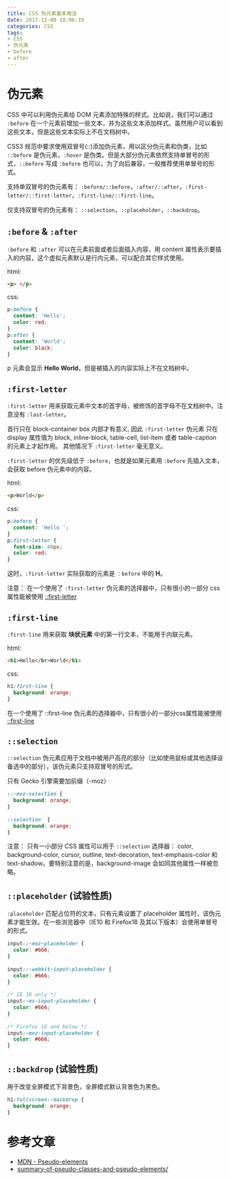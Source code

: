 ```yaml
---
title: CSS 伪元素基本用法
date: 2017-12-08 18:06:19
categories: CSS
tags:
- CSS
- 伪元素
- before
- after
---
```


# 伪元素

CSS 中可以利用伪元素给 DOM 元素添加特殊的样式。比如说，我们可以通过 `:before` 在一个元素前增加一些文本，并为这些文本添加样式。虽然用户可以看到这些文本，但是这些文本实际上不在文档树中。

CSS3 规范中要求使用双冒号(::)添加伪元素，用以区分伪元素和伪类，比如 `::before` 是伪元素，`:hover` 是伪类。但是大部分伪元素依然支持单冒号的形式，`::before` 写成 `:before` 也可以，为了向后兼容，一般推荐使用单冒号的形式。

支持单双冒号的伪元素有： `:before/::before`，`:after/::after`，`:first-letter/::first-letter`，`:first-line/::first-line`。

仅支持双冒号的伪元素有： `::selection`，`::placeholder`，`::backdrop`。

<!-- more -->

## `:before` & `:after`

`:before` 和 `:after` 可以在元素前面或者后面插入内容，用 content 属性表示要插入的内容，这个虚拟元素默认是行内元素，可以配合其它样式使用。

html:

```html
<p> </p>
```

css:

```css
p:before {
  content: 'Hello';
  color: red;
}
p:after {
  content: 'World';
  color: black;
}
```

p 元素会显示 **Hello World**，但是被插入的内容实际上不在文档树中。


## `:first-letter`

`:first-letter` 用来获取元素中文本的首字母，被修饰的首字母不在文档树中。注意没有 `:last-letter`。

首行只在 block-container box 内部才有意义, 因此 `:first-letter` 伪元素 只在 display 属性值为 block, inline-block, table-cell, list-item 或者 table-caption 的元素上才起作用。 其他情况下 `:first-letter` 毫无意义。

`:first-letter` 的优先级低于 `:before`，也就是如果元素用 `:before` 先插入文本，会获取 before 伪元素中的内容。

html:

```html
<p>World</p>
```

css:

```css
p:before {
  content: 'Hello ';
}
p:first-letter {
  font-size: 40px;
  color: red;
}
```

这时，`:first-letter` 实际获取的元素是 `：before` 中的 **H**。

注意： 在一个使用了 `:first-letter` 伪元素的选择器中，只有很小的一部分 css 属性能被使用 [::first-letter](https://developer.mozilla.org/zh-CN/docs/Web/CSS/::first-letter)


## `:first-line`

`:first-line` 用来获取 **块状元素** 中的第一行文本，不能用于内联元素。

html:

```html
<h1>Hello</br>World</h1>
```

css:

```css
h1:first-line {
  background: orange;
}
```

在一个使用了 ::first-line 伪元素的选择器中，只有很小的一部分css属性能被使用 [::first-line](https://developer.mozilla.org/zh-CN/docs/Web/CSS/::first-line)

## `::selection`

`::selection` 伪元素应用于文档中被用户高亮的部分（比如使用鼠标或其他选择设备选中的部分），该伪元素只支持双冒号的形式。

只有 Gecko 引擎需要加前缀（-moz）

```css
::-moz-selection {
  background: orange;
}
 
::selection  {
  background: orange;
}
```


注意： 只有一小部分 CSS 属性可以用于 `::selection` 选择器： color, background-color, cursor, outline, text-decoration, text-emphasis-color 和 text-shadow。要特别注意的是，background-image 会如同其他属性一样被忽略。

## `::placeholder` (试验性质)

`:placeholder` 匹配占位符的文本，只有元素设置了 placeholder 属性时，该伪元素才能生效。在一些浏览器中（IE10 和 Firefox18 及其以下版本）会使用单冒号的形式。

```css
input::-moz-placeholder {
  color: #666;
}
 
input::-webkit-input-placeholder {
  color: #666;
}
 
/* IE 10 only */
input:-ms-input-placeholder {
  color: #666;
}
 
/* Firefox 18 and below */
input:-moz-input-placeholder {
  color: #666;
}
```

## `::backdrop` (试验性质)

用于改变全屏模式下背景色，全屏模式默认背景色为黑色。

```css
h1:fullscreen::backdrop {
  background: orange;
}
```

# 参考文章

- [MDN - Pseudo-elements](https://developer.mozilla.org/zh-CN/docs/Web/CSS/Pseudo-elements)
- [summary-of-pseudo-classes-and-pseudo-elements/](http://www.alloyteam.com/2016/05/summary-of-pseudo-classes-and-pseudo-elements/)